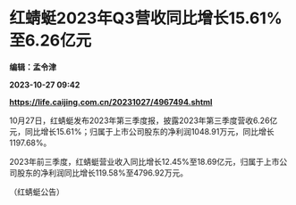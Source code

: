 # 红蜻蜓2023年Q3营收同比增长15.61%至6.26亿元
**编辑：孟令津**

**2023-10-27 09:42**

**https://life.caijing.com.cn/20231027/4967494.shtml**

10月27日，红蜻蜓发布2023年第三季度报，披露2023年第三季度营收6.26亿元，同比增长15.61%；归属于上市公司股东的净利润1048.91万元，同比增长1197.68%。

2023年前三季度，红蜻蜓营业收入同比增长12.45%至18.69亿元，归属于上市公司股东的净利润同比增长119.58%至4796.92万元。

（红蜻蜓公告）